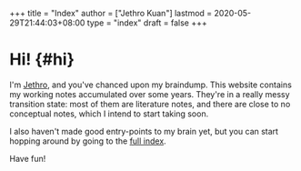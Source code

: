 +++
title = "Index"
author = ["Jethro Kuan"]
lastmod = 2020-05-29T21:44:03+08:00
type = "index"
draft = false
+++

# Hi! {#hi}

I'm [Jethro](https://www.jethro.dev/), and you've chanced upon my braindump.
This website contains my working notes accumulated over some years. They're in a
really messy transition state: most of them are literature notes, and there are
close to no conceptual notes, which I intend to start taking soon.

I also haven't made good entry-points to my brain yet, but you can start hopping
around by going to the [full index](/posts/).

Have fun!
